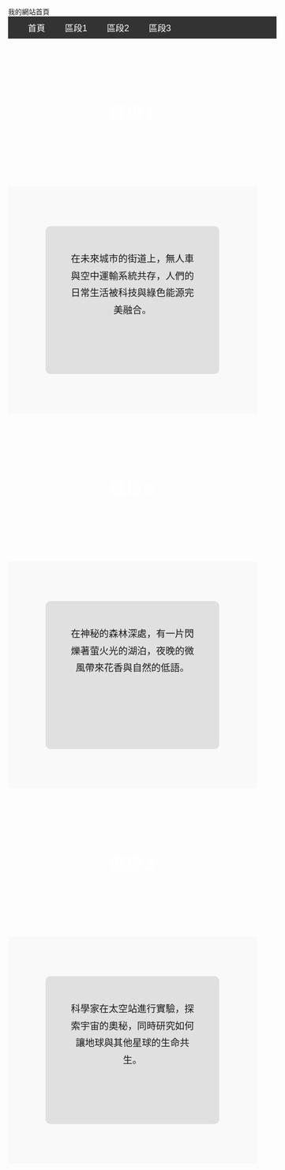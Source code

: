 <html lang="zh-TW">
<head>
  <meta charset="UTF-8">
  <meta name="viewport" content="width=device-width, initial-scale=1.0">
  <title>我的網站</title>
  <style>
    body {
      margin: 0;
      font-family: Arial, sans-serif;
    }

    /* 首頁 Banner 滿版 */
    .home-banner {
      background: url('https://picsum.photos/id/1013/1920/400') center/cover no-repeat;
      width: 100%;       /* 滿螢幕寬度 */
      height: 300px;      
      display: flex;
      justify-content: center;
      align-items: center;
      color: white;
      font-size: 2.5rem;
      font-weight: bold;
    }

    /* 固定導覽列 */
    nav {
      position: sticky;
      top: 0;
      z-index: 1000;
      background-color: #333;
      width: 100%;       /* 滿螢幕寬度 */
      padding: 10px 20px;
    }

    nav ul {
      margin: 0;
      padding: 0;
      display: flex;
      justify-content: flex-start; /* 導覽列靠左 */
      list-style: none;
    }

    nav ul li {
      margin: 0 20px;
    }

    nav ul li a {
      color: white;
      text-decoration: none;
      font-size: 1.1rem;
    }

    nav ul li a:hover {
      text-decoration: underline;
    }

    /* 區段 Banner 滿版 */
    .section-banner {
      width: 100%;       /* 滿螢幕寬度 */
      height: 300px;
      display: flex;
      justify-content: center;
      align-items: center;
      font-size: 2rem;
      font-weight: bold;
      color: white;
      background-size: cover;
      background-position: center;
    }

    .section1-banner { background-image: url('https://picsum.photos/id/1015/1920/500'); }
    .section2-banner { background-image: url('https://picsum.photos/id/1016/1920/500'); }
    .section3-banner { background-image: url('https://picsum.photos/id/1018/1920/500'); }

    /* 區段內容區塊 */
    .content-wrapper {
      display: flex;
      justify-content: center;
      padding: 80px 0;
      background: #f9f9f9;
    }

    .content-box {
      width: 50%;       /* 灰色方塊寬度 */
      min-height: 200px; /* 高度縮短，保留白色留白 */
      background: #e0e0e0;
      padding: 50px;
      border-radius: 10px;
      text-align: center;
      font-size: 1.2rem;
      line-height: 1.8;
    }
  </style>
</head>
<body>
  <!-- 首頁 Banner -->
  <div class="home-banner" id="home">
    我的網站首頁
  </div>

  <!-- 導覽列 -->
  <nav>
    <ul>
      <li><a href="#home">首頁</a></li>
      <li><a href="#section1">區段1</a></li>
      <li><a href="#section2">區段2</a></li>
      <li><a href="#section3">區段3</a></li>
    </ul>
  </nav>

  <!-- 區段 1 -->
  <div class="section-banner section1-banner" id="section1">區段 1</div>
  <div class="content-wrapper">
    <div class="content-box">
      在未來城市的街道上，無人車與空中運輸系統共存，人們的日常生活被科技與綠色能源完美融合。
    </div>
  </div>

  <!-- 區段 2 -->
  <div class="section-banner section2-banner" id="section2">區段 2</div>
  <div class="content-wrapper">
    <div class="content-box">
      在神秘的森林深處，有一片閃爍著萤火光的湖泊，夜晚的微風帶來花香與自然的低語。
    </div>
  </div>

  <!-- 區段 3 -->
  <div class="section-banner section3-banner" id="section3">區段 3</div>
  <div class="content-wrapper">
    <div class="content-box">
      科學家在太空站進行實驗，探索宇宙的奧秘，同時研究如何讓地球與其他星球的生命共生。
    </div>
  </div>

  <!-- JS 平滑滾動（首頁除外） -->
  <script>
    document.querySelectorAll('nav a').forEach(anchor => {
      anchor.addEventListener('click', function (e) {
        e.preventDefault();
        const target = this.getAttribute('href');
        if(target === '#home') {
          window.scrollTo(0, 0); // 直接到頁面最上方
        } else {
          document.querySelector(target).scrollIntoView({
            behavior: 'smooth' // 其他區段平滑滾動
          });
        }
      });
    });
  </script>
</body>
</html>
